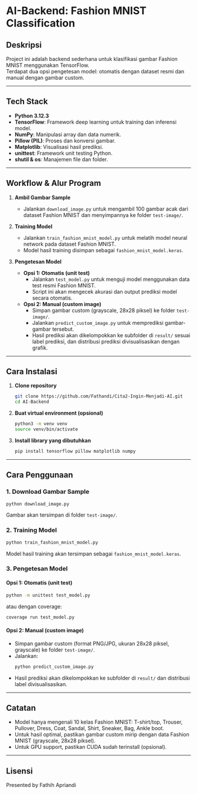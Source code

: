 # AI-Backend: Fashion MNIST Classification

## Deskripsi
Project ini adalah backend sederhana untuk klasifikasi gambar Fashion MNIST menggunakan TensorFlow.  
Terdapat dua opsi pengetesan model: otomatis dengan dataset resmi dan manual dengan gambar custom.

---

## Tech Stack

- **Python 3.12.3**
- **TensorFlow**: Framework deep learning untuk training dan inferensi model.
- **NumPy**: Manipulasi array dan data numerik.
- **Pillow (PIL)**: Proses dan konversi gambar.
- **Matplotlib**: Visualisasi hasil prediksi.
- **unittest**: Framework unit testing Python.
- **shutil & os**: Manajemen file dan folder.

---

## Workflow & Alur Program

1. **Ambil Gambar Sample**
   - Jalankan `download_image.py` untuk mengambil 100 gambar acak dari dataset Fashion MNIST dan menyimpannya ke folder `test-image/`.

2. **Training Model**
   - Jalankan `train_fashion_mnist_model.py` untuk melatih model neural network pada dataset Fashion MNIST.
   - Model hasil training disimpan sebagai `fashion_mnist_model.keras`.

3. **Pengetesan Model**
   - **Opsi 1: Otomatis (unit test)**
     - Jalankan `test_model.py` untuk menguji model menggunakan data test resmi Fashion MNIST.
     - Script ini akan mengecek akurasi dan output prediksi model secara otomatis.
   - **Opsi 2: Manual (custom image)**
     - Simpan gambar custom (grayscale, 28x28 piksel) ke folder `test-image/`.
     - Jalankan `predict_custom_image.py` untuk memprediksi gambar-gambar tersebut.
     - Hasil prediksi akan dikelompokkan ke subfolder di `result/` sesuai label prediksi, dan distribusi prediksi divisualisasikan dengan grafik.

---

## Cara Instalasi

1. **Clone repository**
   ```bash
   git clone https://github.com/Fathandi/Cita2-Ingin-Menjadi-AI.git
   cd AI-Backend
   ```

2. **Buat virtual environment (opsional)**
   ```bash
   python3 -m venv venv
   source venv/bin/activate
   ```

3. **Install library yang dibutuhkan**
   ```bash
   pip install tensorflow pillow matplotlib numpy
   ```

---

## Cara Penggunaan

### 1. Download Gambar Sample
```bash
python download_image.py
```
Gambar akan tersimpan di folder `test-image/`.

### 2. Training Model
```bash
python train_fashion_mnist_model.py
```
Model hasil training akan tersimpan sebagai `fashion_mnist_model.keras`.

### 3. Pengetesan Model

#### Opsi 1: Otomatis (unit test)
```bash
python -m unittest test_model.py
```
atau dengan coverage:
```bash
coverage run test_model.py
```

#### Opsi 2: Manual (custom image)
- Simpan gambar custom (format PNG/JPG, ukuran 28x28 piksel, grayscale) ke folder `test-image/`.
- Jalankan:
  ```bash
  python predict_custom_image.py
  ```
- Hasil prediksi akan dikelompokkan ke subfolder di `result/` dan distribusi label divisualisasikan.

---

## Catatan
- Model hanya mengenali 10 kelas Fashion MNIST: T-shirt/top, Trouser, Pullover, Dress, Coat, Sandal, Shirt, Sneaker, Bag, Ankle boot.
- Untuk hasil optimal, pastikan gambar custom mirip dengan data Fashion MNIST (grayscale, 28x28 piksel).
- Untuk GPU support, pastikan CUDA sudah terinstall (opsional).

---

## Lisensi
Presented by Fathih Apriandi